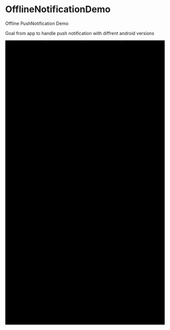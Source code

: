 # OfflineNotificationDemo
Offline PushNotification Demo

Goal from app to handle push notification with diffrent android versions 

 ![alt-text](https://github.com/MoustafaShahin/OfflineNotificationDemo/blob/master/demo.gif )
